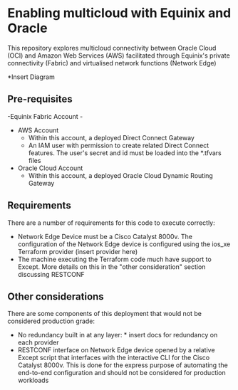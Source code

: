 # Enabling multicloud with Equinix and Oracle

This repository explores multicloud connectivity between Oracle Cloud (OCI) and Amazon Web Services (AWS) facilitated through Equinix's private connectivity (Fabric) and virtualised network functions (Network Edge)

*Insert Diagram

## Pre-requisites

-Equinix Fabric Account
    - 
- AWS Account
    - Within this account, a deployed Direct Connect Gateway
    - An IAM user with permission to create related Direct Connect features.  The user's secret and id must be loaded into the *.tfvars files
- Oracle Cloud Account
    - Within this account, a deployed Oracle Cloud Dynamic Routing Gateway


## Requirements

There are a number of requirements for this code to execute correctly:
- Network Edge Device must be a Cisco Catalyst 8000v.  The configuration of the Network Edge device is configured using the ios_xe Terraform provider (insert provider here)
- The machine executing the Terraform code much have support to Except.  More details on this in the "other consideration" section discussing RESTCONF


## Other considerations

There are some components of this deployment that would not be considered production grade:
- No redundancy built in at any layer: * insert docs for redundancy on each provider
- RESTCONF interface on Network Edge device opened by a relative Except script that interfaces with the interactive CLI for the Cisco Catalyst 8000v.  This is done for the express purpose of automating the end-to-end configuration and should not be considered for production workloads
